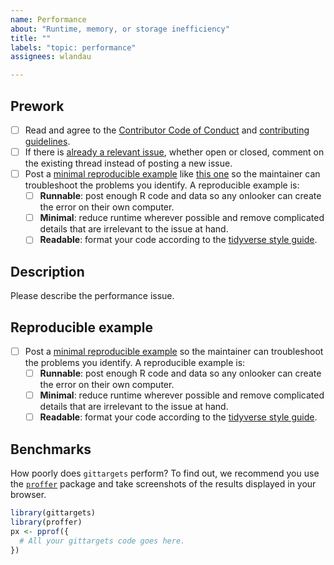 ```yaml
---
name: Performance
about: "Runtime, memory, or storage inefficiency"
title: ""
labels: "topic: performance"
assignees: wlandau

---
```


## Prework

* [ ] Read and agree to the [Contributor Code of Conduct](https://contributor-covenant.org/version/2/0/CODE_OF_CONDUCT.html) and [contributing guidelines](https://github.com/wlandau/gittargets/blob/main/CONTRIBUTING.md).
* [ ] If there is [already a relevant issue](https://github.com/wlandau/gittargets/issues), whether open or closed, comment on the existing thread instead of posting a new issue.
* [ ] Post a [minimal reproducible example](https://www.tidyverse.org/help/) like [this one](https://github.com/wlandau/targets/issues/256#issuecomment-754229683) so the maintainer can troubleshoot the problems you identify. A reproducible example is:
    * [ ] **Runnable**: post enough R code and data so any onlooker can create the error on their own computer.
    * [ ] **Minimal**: reduce runtime wherever possible and remove complicated details that are irrelevant to the issue at hand.
    * [ ] **Readable**: format your code according to the [tidyverse style guide](https://style.tidyverse.org/).

## Description

Please describe the performance issue.

## Reproducible example

* [ ] Post a [minimal reproducible example](https://www.tidyverse.org/help/) so the maintainer can troubleshoot the problems you identify. A reproducible example is:
    * [ ] **Runnable**: post enough R code and data so any onlooker can create the error on their own computer.
    * [ ] **Minimal**: reduce runtime wherever possible and remove complicated details that are irrelevant to the issue at hand.
    * [ ] **Readable**: format your code according to the [tidyverse style guide](https://style.tidyverse.org/).

## Benchmarks

How poorly does `gittargets` perform? To find out, we recommend you use the [`proffer`](https://github.com/r-prof/proffer) package and take screenshots of the results displayed in your browser.

```r
library(gittargets)
library(proffer)
px <- pprof({
  # All your gittargets code goes here.
})
```
